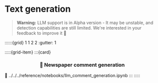 # Text generation

> **Warning:** LLM support is in Alpha version - It may be unstable, and detection capabilities are still limited. We're interested in your feedback to improve it 🙏

::::::{grid} 1 1 2 2
:gutter: 1

:::::{grid-item}
:::{card} <h3><center>🦜 Newspaper comment generation</center></h3>
:link: ../../../reference/notebooks/llm_comment_generation.ipynb
:::
:::::
